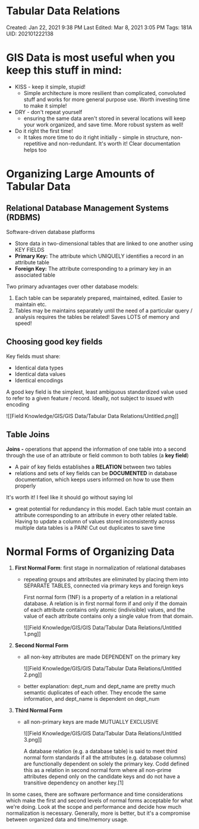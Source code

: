 # Tabular Data Relations

Created: Jan 22, 2021 9:38 PM
Last Edited: Mar 8, 2021 3:05 PM
Tags: 181A
UID: 202101222138

# GIS Data is most useful when you keep this stuff in mind:

- KISS - keep it simple, stupid!
    - Simple architecture is more resilient than complicated, convoluted stuff and works for more general purpose use. Worth investing time to make it simple!
- DRY - don't repeat yourself
    - ensuring the same data aren't stored in several locations will keep your work organized, and save time. More robust system as well!
- Do it right the first time!
    - It takes more time to do it right initially - simple in structure, non-repetitive and non-redundant. It's worth it! Clear documentation helps too

# Organizing Large Amounts of Tabular Data

## Relational Database Management Systems (RDBMS)

Software-driven database platforms

- Store data in two-dimensional tables that are linked to one another using KEY FIELDS
- **Primary Key:** The attribute which UNIQUELY identifies a record in an attribute table
- **Foreign Key:** The attribute corresponding to a primary key in an associated table

Two primary advantages over other database models:

1. Each table can be separately prepared, maintained, edited. Easier to maintain etc.
2. Tables may be maintains separately until the need of a particular query / analysis requires the tables be related! Saves LOTS of memory and speed!

## Choosing good key fields

Key fields must share:

- Identical data types
- Identical data values
- Identical encodings

A good key field is the simplest, least ambiguous standardized value used to refer to a given feature / record. Ideally, not subject to issued with encoding

![[Field Knowledge/GIS/GIS Data/Tabular Data Relations/Untitled.png]]

## Table Joins

**Joins -** operations that append the information of one table into a second through the use of an attribute or field common to both tables (a **key field**)

- A pair of key fields establishes a **RELATION** between two tables
- relations and sets of key fields can be **DOCUMENTED** in database documentation, which keeps users informed on how to use them properly

It's worth it! I feel like it should go without saying lol

- great potential for redundancy in this model. Each table must contain an attribute corresponding to an attribute in every other related table. Having to update a column of values stored inconsistently across multiple data tables is a PAIN! Cut out duplicates to save time

# Normal Forms of Organizing Data

1. **First Normal Form**: first stage in normalization of relational databases
    - repeating groups and attributes are eliminated by placing them into SEPARATE TABLES, connected via primary keys and foreign keys

        First normal form (1NF) is a property of a relation in a relational database. A relation is in first normal form if and only if the domain of each attribute contains only atomic (indivisible) values, and the value of each attribute contains only a single value from that domain.

        ![[Field Knowledge/GIS/GIS Data/Tabular Data Relations/Untitled 1.png]]

2. **Second Normal Form**
    - all non-key attributes are made DEPENDENT on the primary key

        ![[Field Knowledge/GIS/GIS Data/Tabular Data Relations/Untitled 2.png]]

    - better explanation: dept_num and dept_name are pretty much semantic duplicates of each other. They encode the same information, and dept_name is dependent on dept_num
3. **Third Normal Form**
    - all non-primary keys are made MUTUALLY EXCLUSIVE

        ![[Field Knowledge/GIS/GIS Data/Tabular Data Relations/Untitled 3.png]]

        A database relation (e.g. a database table) is said to meet third normal form standards if all the attributes (e.g. database columns) are functionally dependent on solely the primary key. Codd defined this as a relation in second normal form where all non-prime attributes depend only on the candidate keys and do not have a transitive dependency on another key.[1]

In some cases, there are software performance and time considerations which make the first and second levels of normal forms acceptable for what we're doing. Look at the scope and performance and decide how much normalization is necessary. Generally, more is better, but it's a compromise between organized data and time/memory usage.